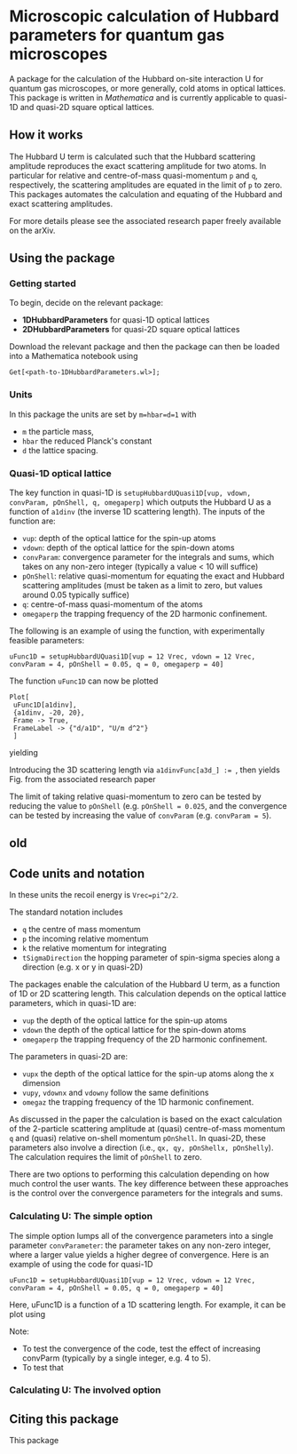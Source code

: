 # Microscopic calculation of Hubbard parameters for quantum gas microscopes
A package for the calculation of the Hubbard on-site interaction U for quantum gas microscopes, or more generally, cold atoms in optical lattices. This package is written in *Mathematica* and is currently applicable to quasi-1D and quasi-2D square optical lattices. 

## How it works

The Hubbard U term is calculated such that the Hubbard scattering amplitude reproduces the exact scattering amplitude for two atoms. In particular for relative and centre-of-mass quasi-momentum `p` and `q`, respectively, the scattering amplitudes are equated in the limit of `p` to zero. This packages automates the calculation and equating of the Hubbard and exact scattering amplitudes.

For more details please see the associated research paper freely available on the arXiv.

 ## Using the package
 
 ### Getting started
 To begin, decide on the relevant package:
 - **1DHubbardParameters** for quasi-1D optical lattices
 - **2DHubbardParameters** for quasi-2D square optical lattices

Download the relevant package and then the package can then be loaded into a Mathematica notebook using
```
Get[<path-to-1DHubbardParameters.wl>];
```

### Units
In this package the units are set by `m=hbar=d=1` with
* `m` the particle mass,
* `hbar` the reduced Planck's constant
* `d` the lattice spacing.


### Quasi-1D optical lattice
The key function in quasi-1D is `setupHubbardUQuasi1D[vup, vdown, convParam, pOnShell, q, omegaperp]` which outputs the Hubbard U as a function of `a1dinv` (the inverse 1D scattering length). The inputs of the function are:
* `vup`: depth of the optical lattice for the spin-up atoms
* `vdown`: depth of the optical lattice for the spin-down atoms
* `convParam`: convergence parameter for the integrals and sums, which takes on any non-zero integer (typically a value < 10 will suffice)
* `pOnShell`: relative quasi-momentum for equating the exact and Hubbard scattering amplitudes (must be taken as a limit to zero, but values around 0.05 typically suffice)
* `q`: centre-of-mass quasi-momentum of the atoms
* `omegaperp` the trapping frequency of the 2D harmonic confinement.

The following is an example of using the function, with experimentally feasible parameters:
```
uFunc1D = setupHubbardUQuasi1D[vup = 12 Vrec, vdown = 12 Vrec, convParam = 4, pOnShell = 0.05, q = 0, omegaperp = 40]
```
The function `uFunc1D` can now be plotted
```
Plot[
 uFunc1D[a1dinv],
 {a1dinv, -20, 20},
 Frame -> True,
 FrameLabel -> {"d/a1D", "U/m d^2"}
 ]
```
yielding

Introducing the 3D scattering length via `a1dinvFunc[a3d_] := `, then yields Fig. from the associated research paper

The limit of taking relative quasi-momentum to zero can be tested by reducing the value to `pOnShell` (e.g. `pOnShell = 0.025`, and the convergence can be tested by increasing the value of `convParam` (e.g. `convParam = 5`).




## old


 ## Code units and notation


In these units the recoil energy is `Vrec=pi^2/2`.

The standard notation includes
* `q` the centre of mass momentum
* `p` the incoming relative momentum
* `k` the relative momentum for integrating
* `tSigmaDirection` the hopping parameter of spin-sigma species along a direction (e.g. x or y in quasi-2D)




The packages enable the calculation of the Hubbard U term, as a function of 1D or 2D scattering length. This calculation depends on the optical lattice parameters, which in quasi-1D are:
* `vup` the depth of the optical lattice for the spin-up atoms
* `vdown` the depth of the optical lattice for the spin-down atoms
* `omegaperp` the trapping frequency of the 2D harmonic confinement.

The parameters in quasi-2D are:
* `vupx` the depth of the optical lattice for the spin-up atoms along the x dimension
* `vupy`, `vdownx` and `vdowny` follow the same definitions
* `omegaz` the trapping frequency of the 1D harmonic confinement.

As discussed in the paper the calculation is based on the exact calculation of the 2-particle scattering amplitude at (quasi) centre-of-mass momentum `q` and (quasi) relative on-shell momentum `pOnShell`. In quasi-2D, these parameters also involve a direction (i.e., `qx, qy, pOnShellx, pOnShelly`). The calculation requires the limit of `pOnShell` to zero.

There are two options to performing this calculation depending on how much control the user wants. The key difference between these approaches is the control over the convergence parameters for the integrals and sums.

### Calculating U: The simple option
The simple option lumps all of the convergence parameters into a single parameter `convParameter`: the parameter takes on any non-zero integer, where a larger value yields a higher degree of convergence. Here is an example of using the code for quasi-1D
```
uFunc1D = setupHubbardUQuasi1D[vup = 12 Vrec, vdown = 12 Vrec, convParam = 4, pOnShell = 0.05, q = 0, omegaperp = 40]
```
Here, uFunc1D is a function of a 1D scattering length. For example, it can be plot using

Note:
- To test the convergence of the code, test the effect of increasing convParm (typically by a single integer, e.g. 4 to 5).
- To test that 

### Calculating U: The involved option

 
 
 
 ## Citing this package
This package
